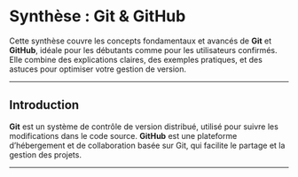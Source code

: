 # Synthèse : Git & GitHub

Cette synthèse couvre les concepts fondamentaux et avancés de **Git** et **GitHub**, idéale pour les débutants comme pour les utilisateurs confirmés. Elle combine des explications claires, des exemples pratiques, et des astuces pour optimiser votre gestion de version.

---

## Introduction
**Git** est un système de contrôle de version distribué, utilisé pour suivre les modifications dans le code source. **GitHub** est une plateforme d’hébergement et de collaboration basée sur Git, qui facilite le partage et la gestion des projets.

---
